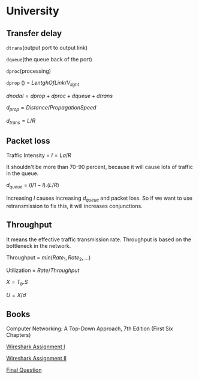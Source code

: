 # University

## Transfer delay

`dtrans`(output port to output link)

`dqueue`(the queue back of the port)

`dproc`(processing)

`dprop` () = $LentghOfLink/V_{light}$

$dnodal = dprop + dproc + dqueue + dtrans$

$d_{prop} = Distance/PropagationSpeed$

$d_{trans} = L/R$

## Packet loss

Traffic Intensity = $I =La/R$

It shouldn't be more than 70-90 percent, because it will cause lots of traffic in the queue.

$d_{queue}$ = $(I/1-I).(L/R)$

Increasing $I$ causes increasing $d_{queue}$ and packet loss. So if we want to use retransmission to fix this, it will increases conjunctions.

## Throughput

It means the effective traffic transmission rate. Throughput is based on the bottleneck in the network.

Throughput = $min(Rate_1, Rate_2, ...)$

Utilization = $Rate/Throughput$ 

$X = T_b . S$

$U = X/d$

## Books

Computer Networking: A Top-Down Approach, 7th Edition (First Six Chapters)

[Wireshark Assignment I](Wireshark%20%2066880.md)

[Wireshark Assignment II](Wireshark%20%2035745.md)

[Final Question](Final%20Ques%2054da3.md)
